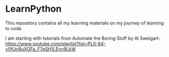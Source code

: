 # LearnPython
This repository contains all my learning materials on my journey of learning to code.

I am starting with tutorials from Automate the Boring Stuff by Al Sweigart:
https://www.youtube.com/playlist?list=PL0-84-yl1fUnRuXGFe_F7qSH1LEnn9LkW
